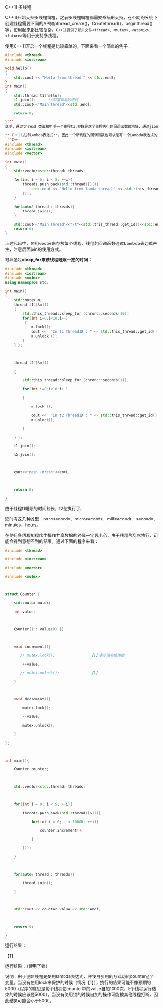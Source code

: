C++11 多线程

C++11开始支持多线程编程，之前多线程编程都需要系统的支持，在不同的系统下创建线程需要不同的API如pthread_create()，Createthread()，beginthread()等，使用起来都比较复杂，```C++11提供了新头文件<thread>、<mutex>、<atomic>、<future>```等用于支持多线程。

使用C++11开启一个线程是比较简单的，下面来看一个简单的例子：

```C++
#include <thread>
#include <iostream>

void hello()
{
    std::cout << "Hello from thread " << std::endl;
}
int main()
{
    std::thread t1(hello);
    t1.join();      //阻塞调用的进程
    std::cout<<"Main Thread"<<std::endl;

    return 0;

}```
说明，通过thread 类直接申明一个线程t1,参数是这个线程执行的回调函数的地址，通过jion()方法阻塞主线程，直到t1线程执行结束为止。

** C++11支持Lambda表达式**，因此一个新线程的回调函数也可以是有一个Lambda表达式的形式，但是注意如果使用Lambda表达式最好不要使用引用的方式，应该使用值传递的方式来访问数据，在多线程中使用引用容易造成混乱。下面这个例子稍微复杂，创建了多个子线程，并使用了get_id()方法来获取当前线程的id。
```C++
#include <thread>
#include <iostream>
#include <vector>

int main()
{
    std::vector<std::thread> threads;

    for(int i = 0; i < 5; ++i){
        threads.push_back(std::thread([](){
            std::cout << "Hello from lamda thread " << std::this_thread::get_id() << std::endl;
        }));
    }

    for(auto& thread : threads){
        thread.join();
    }

    std::cout<<"Main Thread"<<"\t"<<std::this_thread::get_id()<<std::endl;
    return 0;
}
```
上述代码中，使用vector来存放每个线程，线程的回调函数通过Lambda表达式产生，注意后面join的使用方式。

可以通过**sleep_for来使线程睡眠一定的时间：**
```C++
#include <thread>
#include <iostream>
#include <mutex>
using namespace std;

int main()
{
    std::mutex m;
    thread t1([&m]()
    {
        std::this_thread::sleep_for (chrono::seconds(10)); 
        for(int i=0;i<10;i++) 
         {     
            m.lock(); 
            cout <<  "In t1 ThreadID : " << std::this_thread::get_id() << ":" << i << endl;         
            m.unlock (); 
        } 
    } );

 

    thread t2([&m]() 

    {          

        std::this_thread::sleep_for (chrono::seconds(1)); 

        for(int i=0;i<10;i++) 

        {         

            m.lock (); 

            cout <<  "In t2 ThreadID : " << std::this_thread::get_id() << ":" << i << endl; 
            m.unlock(); 

        } 

    } ); 

    t1.join();     

    t2.join();     

 

    cout<<"Main Thread"<<endl;

 

    return 0;

}
```
由于线程t1睡眠的时间较长，t2先执行了。

延时有这几种类型：nanoseconds、microseconds、milliseconds、seconds、minutes、hours。

在使用多线程的程序中操作共享数据的时候一定要小心，由于线程的乱序执行，可能会得到意想不到的结果。通过下面的程序来看：
```C++
#include <thread>

#include <iostream>

#include <vector>

#include <mutex>

 

struct Counter {

    std::mutex mutex;

    int value;

 

    Counter() : value(0) {}

 

    void increment(){

       // mutex.lock();                【1】表示没有使用锁

        ++value;

       // mutex.unlock();              【1】

    }

 

    void decrement(){

        mutex.lock();

        --value;

        mutex.unlock();

    }

};

 

int main(){

    Counter counter;

 

    std::vector<std::thread> threads;

 

    for(int i = 0; i < 5; ++i){

        threads.push_back(std::thread([&](){

            for(int i = 0; i < 10000; ++i){

                counter.increment();

            }

        }));

    }

 

    for(auto& thread : threads){

        thread.join();

    }

 

    std::cout << counter.value << std::endl;

 

    return 0;

}
```
运行结果：

【1】



运行结果：（使用了锁）



说明：由于创建线程是使用lambda表达式，并使用引用的方式访问counter这个变量，当没有使用lock来保护的时候（情况【1】），执行的结果可能不像预期的5000（程序的意思是每个线程使counter中的value自加1000次，5个线程运行结束的时候应该是5000），当没有使用锁的时候自加的操作可能被其他线程打断，因此结果可能会小于5000。